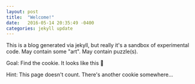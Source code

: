 ```yaml
---
layout: post
title:  "Welcome!"
date:   2016-05-14 20:35:49 -0400
categories: jekyll update
---
```


This is a blog generated via jekyll, but really it's a sandbox of experimental code. May contain some "art". May contain puzzle(s).

Goal: Find the cookie. It looks like this :cookie:

Hint: This page doesn't count. There's another cookie somewhere...

